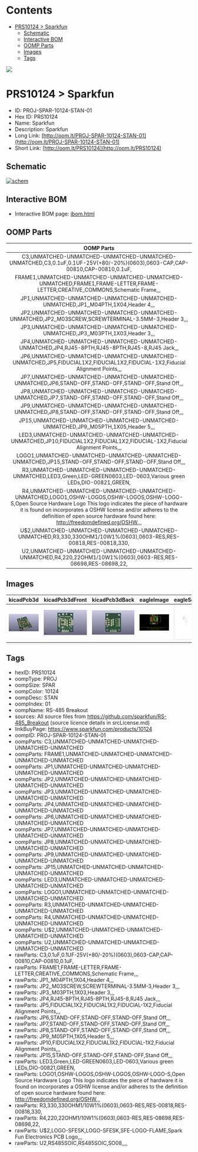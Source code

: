 



Contents
========

* [PRS10124 > Sparkfun](#prs10124--sparkfun)
	* [Schematic](#schematic)
	* [Interactive BOM](#interactive-bom)
	* [OOMP Parts](#oomp-parts)
	* [Images](#images)
	* [Tags](#tags)
  
![][im]
# PRS10124 > Sparkfun

- ID: PROJ-SPAR-10124-STAN-01
- Hex ID: PRS10124
- Name: Sparkfun
- Description: Sparkfun
- Long Link: [http://oom.lt/PROJ-SPAR-10124-STAN-01](http://oom.lt/PROJ-SPAR-10124-STAN-01)
- Short Link: [http://oom.lt/PRS10124](http://oom.lt/PRS10124)

## Schematic
  
[![schem](eagleSchemImage.png)](eagleSchemImage.png)
## Interactive BOM

- Interactive BOM page: [ibom.html](https://htmlpreview.github.io/?https://github.com/oomlout/oomlout_OOMP_projects/blob/main/PROJ-SPAR-10124-STAN-01/kicad/bom/ibom.html)

## OOMP Parts
  

|OOMP Parts|
| :---: |
|C3,UNMATCHED-UNMATCHED-UNMATCHED-UNMATCHED-UNMATCHED,C3,0.1uF,0.1UF-25V(+80/-20%)(0603),0603-CAP,CAP-00810,CAP-00810,0.1uF,|
|FRAME1,UNMATCHED-UNMATCHED-UNMATCHED-UNMATCHED-UNMATCHED,FRAME1,FRAME-LETTER,FRAME-LETTER,CREATIVE_COMMONS,Schematic Frame,,,|
|JP1,UNMATCHED-UNMATCHED-UNMATCHED-UNMATCHED-UNMATCHED,JP1,,M04PTH,1X04,Header 4,,,|
|JP2,UNMATCHED-UNMATCHED-UNMATCHED-UNMATCHED-UNMATCHED,JP2,,M03SCREW,SCREWTERMINAL-3.5MM-3,Header 3,,,|
|JP3,UNMATCHED-UNMATCHED-UNMATCHED-UNMATCHED-UNMATCHED,JP3,,M03PTH,1X03,Header 3,,,|
|JP4,UNMATCHED-UNMATCHED-UNMATCHED-UNMATCHED-UNMATCHED,JP4,RJ45-8PTH,RJ45-8PTH,RJ45-8,RJ45 Jack,,,|
|JP6,UNMATCHED-UNMATCHED-UNMATCHED-UNMATCHED-UNMATCHED,JP5,FIDUCIAL1X2,FIDUCIAL1X2,FIDUCIAL-1X2,Fiducial Alignment Points,,,|
|JP7,UNMATCHED-UNMATCHED-UNMATCHED-UNMATCHED-UNMATCHED,JP6,STAND-OFF,STAND-OFF,STAND-OFF,Stand Off,,,|
|JP8,UNMATCHED-UNMATCHED-UNMATCHED-UNMATCHED-UNMATCHED,JP7,STAND-OFF,STAND-OFF,STAND-OFF,Stand Off,,,|
|JP9,UNMATCHED-UNMATCHED-UNMATCHED-UNMATCHED-UNMATCHED,JP8,STAND-OFF,STAND-OFF,STAND-OFF,Stand Off,,,|
|JP15,UNMATCHED-UNMATCHED-UNMATCHED-UNMATCHED-UNMATCHED,JP9,,M05PTH,1X05,Header 5,,,|
|LED3,UNMATCHED-UNMATCHED-UNMATCHED-UNMATCHED-UNMATCHED,JP10,FIDUCIAL1X2,FIDUCIAL1X2,FIDUCIAL-1X2,Fiducial Alignment Points,,,|
|LOGO1,UNMATCHED-UNMATCHED-UNMATCHED-UNMATCHED-UNMATCHED,JP15,STAND-OFF,STAND-OFF,STAND-OFF,Stand Off,,,|
|R3,UNMATCHED-UNMATCHED-UNMATCHED-UNMATCHED-UNMATCHED,LED3,Green,LED-GREEN0603,LED-0603,Various green LEDs,DIO-00821,GREEN,|
|R4,UNMATCHED-UNMATCHED-UNMATCHED-UNMATCHED-UNMATCHED,LOGO1,OSHW-LOGOS,OSHW-LOGOS,OSHW-LOGO-S,Open Source Hardware Logo This logo indicates the piece of hardware it is found on incorporates a OSHW license and/or adheres to the definition of open source hardware found here: http://freedomdefined.org/OSHW,,,|
|U$2,UNMATCHED-UNMATCHED-UNMATCHED-UNMATCHED-UNMATCHED,R3,330,330OHM1/10W1%(0603),0603-RES,RES-00818,RES-00818,330,|
|U2,UNMATCHED-UNMATCHED-UNMATCHED-UNMATCHED-UNMATCHED,R4,220,22OHM1/10W1%(0603),0603-RES,RES-08698,RES-08698,22,|

## Images
  
  

|kicadPcb3d|kicadPcb3dFront|kicadPcb3dBack|eagleImage|eagleSchemImage|
| :---: | :---: | :---: | :---: | :---: |
|[![kicadPcb3d](kicadPcb3d_140.png)](kicadPcb3d.png)|[![kicadPcb3dFront](kicadPcb3dFront_140.png)](kicadPcb3dFront.png)|[![kicadPcb3dBack](kicadPcb3dBack_140.png)](kicadPcb3dBack.png)|[![eagleImage](eagleImage_140.png)](eagleImage.png)|[![eagleSchemImage](eagleSchemImage_140.png)](eagleSchemImage.png)|

## Tags

- hexID: PRS10124
- oompType: PROJ
- oompSize: SPAR
- oompColor: 10124
- oompDesc: STAN
- oompIndex: 01
- oompName: RS-485 Breakout
- sources: All source files from https://github.com/sparkfun/RS-485_Breakout (source licence details in srcLicense.md)
- linkBuyPage: https://www.sparkfun.com/products/10124
- oompID: PROJ-SPAR-10124-STAN-01
- oompParts: C3,UNMATCHED-UNMATCHED-UNMATCHED-UNMATCHED-UNMATCHED
- oompParts: FRAME1,UNMATCHED-UNMATCHED-UNMATCHED-UNMATCHED-UNMATCHED
- oompParts: JP1,UNMATCHED-UNMATCHED-UNMATCHED-UNMATCHED-UNMATCHED
- oompParts: JP2,UNMATCHED-UNMATCHED-UNMATCHED-UNMATCHED-UNMATCHED
- oompParts: JP3,UNMATCHED-UNMATCHED-UNMATCHED-UNMATCHED-UNMATCHED
- oompParts: JP4,UNMATCHED-UNMATCHED-UNMATCHED-UNMATCHED-UNMATCHED
- oompParts: JP6,UNMATCHED-UNMATCHED-UNMATCHED-UNMATCHED-UNMATCHED
- oompParts: JP7,UNMATCHED-UNMATCHED-UNMATCHED-UNMATCHED-UNMATCHED
- oompParts: JP8,UNMATCHED-UNMATCHED-UNMATCHED-UNMATCHED-UNMATCHED
- oompParts: JP9,UNMATCHED-UNMATCHED-UNMATCHED-UNMATCHED-UNMATCHED
- oompParts: JP15,UNMATCHED-UNMATCHED-UNMATCHED-UNMATCHED-UNMATCHED
- oompParts: LED3,UNMATCHED-UNMATCHED-UNMATCHED-UNMATCHED-UNMATCHED
- oompParts: LOGO1,UNMATCHED-UNMATCHED-UNMATCHED-UNMATCHED-UNMATCHED
- oompParts: R3,UNMATCHED-UNMATCHED-UNMATCHED-UNMATCHED-UNMATCHED
- oompParts: R4,UNMATCHED-UNMATCHED-UNMATCHED-UNMATCHED-UNMATCHED
- oompParts: U$2,UNMATCHED-UNMATCHED-UNMATCHED-UNMATCHED-UNMATCHED
- oompParts: U2,UNMATCHED-UNMATCHED-UNMATCHED-UNMATCHED-UNMATCHED
- rawParts: C3,0.1uF,0.1UF-25V(+80/-20%)(0603),0603-CAP,CAP-00810,CAP-00810,0.1uF,
- rawParts: FRAME1,FRAME-LETTER,FRAME-LETTER,CREATIVE_COMMONS,Schematic Frame,,,
- rawParts: JP1,,M04PTH,1X04,Header 4,,,
- rawParts: JP2,,M03SCREW,SCREWTERMINAL-3.5MM-3,Header 3,,,
- rawParts: JP3,,M03PTH,1X03,Header 3,,,
- rawParts: JP4,RJ45-8PTH,RJ45-8PTH,RJ45-8,RJ45 Jack,,,
- rawParts: JP5,FIDUCIAL1X2,FIDUCIAL1X2,FIDUCIAL-1X2,Fiducial Alignment Points,,,
- rawParts: JP6,STAND-OFF,STAND-OFF,STAND-OFF,Stand Off,,,
- rawParts: JP7,STAND-OFF,STAND-OFF,STAND-OFF,Stand Off,,,
- rawParts: JP8,STAND-OFF,STAND-OFF,STAND-OFF,Stand Off,,,
- rawParts: JP9,,M05PTH,1X05,Header 5,,,
- rawParts: JP10,FIDUCIAL1X2,FIDUCIAL1X2,FIDUCIAL-1X2,Fiducial Alignment Points,,,
- rawParts: JP15,STAND-OFF,STAND-OFF,STAND-OFF,Stand Off,,,
- rawParts: LED3,Green,LED-GREEN0603,LED-0603,Various green LEDs,DIO-00821,GREEN,
- rawParts: LOGO1,OSHW-LOGOS,OSHW-LOGOS,OSHW-LOGO-S,Open Source Hardware Logo This logo indicates the piece of hardware it is found on incorporates a OSHW license and/or adheres to the definition of open source hardware found here: http://freedomdefined.org/OSHW,,,
- rawParts: R3,330,330OHM1/10W1%(0603),0603-RES,RES-00818,RES-00818,330,
- rawParts: R4,220,22OHM1/10W1%(0603),0603-RES,RES-08698,RES-08698,22,
- rawParts: U$2,LOGO-SFESK,LOGO-SFESK,SFE-LOGO-FLAME,Spark Fun Electronics PCB Logo,,,
- rawParts: U2,RS485SOIC,RS485SOIC,SO08,,,,



[im]: kicadPcb3d_450.png
